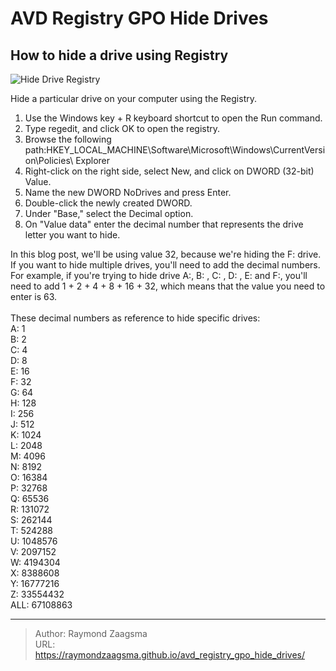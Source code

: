 # AVD Registry GPO Hide Drives


<!--more-->

## How to hide a drive using Registry

![Hide Drive Registry](/images/RegistryCreateNoDrivesValue.png)

Hide a particular drive on your computer using the Registry.


1. Use the Windows key + R keyboard shortcut to open the Run command.
2. Type regedit, and click OK to open the registry.
3. Browse the following path:HKEY_LOCAL_MACHINE\Software\Microsoft\Windows\CurrentVersion\Policies\ Explorer
4. Right-click on the right side, select New, and click on DWORD (32-bit) Value.
5. Name the new DWORD NoDrives and press Enter.
6. Double-click the newly created DWORD.
7. Under "Base," select the Decimal option.
8. On "Value data" enter the decimal number that represents the drive letter you want to hide. 

In this blog post, we'll be using value 32, because we're hiding the F: drive.  
If you want to hide multiple drives, you'll need to add the decimal numbers.  
For example, if you're trying to hide drive A:, B: , C: , D: , E: and F:, you'll need to add 1 + 2 + 4 + 8 + 16 + 32, which means that the value you need to enter is 63.  
\
These decimal numbers as reference to hide specific drives:  
A: 1  
B: 2  
C: 4   
D: 8   
E: 16   
F: 32   
G: 64  
H: 128   
I: 256   
J: 512   
K: 1024   
L: 2048   
M: 4096   
N: 8192   
O: 16384   
P: 32768   
Q: 65536   
R: 131072   
S: 262144   
T: 524288   
U: 1048576   
V: 2097152   
W: 4194304   
X: 8388608   
Y: 16777216   
Z: 33554432   
ALL: 67108863  


---

> Author: Raymond Zaagsma  
> URL: https://raymondzaagsma.github.io/avd_registry_gpo_hide_drives/  

